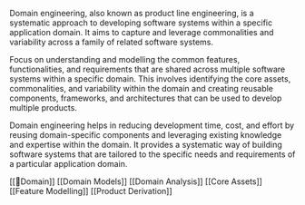 Domain engineering, also known as product line engineering, is a systematic approach to developing software systems within a specific application domain. It aims to capture and leverage commonalities and variability across a family of related software systems.

Focus  on understanding and modelling the common features, functionalities, and requirements that are shared across multiple software systems within a specific domain. This involves identifying the core assets, commonalities, and variability within the domain and creating reusable components, frameworks, and architectures that can be used to develop multiple products.

Domain engineering helps in reducing development time, cost, and effort by reusing domain-specific components and leveraging existing knowledge and expertise within the domain. It provides a systematic way of building software systems that are tailored to the specific needs and requirements of a particular application domain.

[[🤌Domain]]
[[Domain Models]]
[[Domain Analysis]]
[[Core Assets]]
[[Feature Modelling]]
[[Product Derivation]]